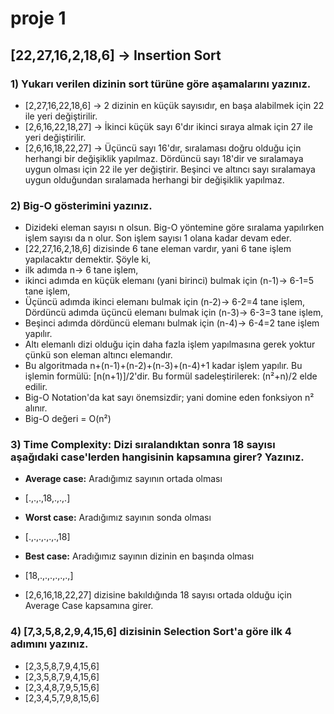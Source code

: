 # proje 1
## [22,27,16,2,18,6] -> Insertion Sort
### 1) Yukarı verilen dizinin sort türüne göre aşamalarını yazınız.
 - [2,27,16,22,18,6] -> 2 dizinin  en küçük sayısıdır, en başa alabilmek için 22 ile yeri değiştirilir.
 - [2,6,16,22,18,27] -> İkinci küçük sayı 6'dır ikinci sıraya almak için 27 ile yeri değiştirilir.
 - [2,6,16,18,22,27] -> Üçüncü sayı 16'dır, sıralaması doğru olduğu için herhangi bir değişiklik yapılmaz. Dördüncü sayı 18'dir ve sıralamaya uygun olması için 22 ile yer değiştirir. Beşinci ve altıncı sayı sıralamaya uygun olduğundan sıralamada herhangi bir değişiklik yapılmaz.
 
 
### 2) Big-O gösterimini yazınız.
- Dizideki eleman sayısı n olsun. Big-O yöntemine göre sıralama yapılırken işlem sayısı da n olur. Son işlem sayısı 1 olana kadar devam eder.
- [22,27,16,2,18,6] dizisinde 6 tane eleman vardır, yani 6 tane işlem yapılacaktır demektir. Şöyle ki,
- ilk adımda n-> 6 tane işlem,
- ikinci adımda en küçük elemanı (yani birinci) bulmak için (n-1)-> 6-1=5 tane işlem,
- Üçüncü adımda ikinci elemanı bulmak için (n-2)-> 6-2=4 tane işlem, Dördüncü adımda üçüncü elemanı bulmak için (n-3)-> 6-3=3 tane işlem,
- Beşinci adımda dördüncü elemanı bulmak için (n-4)-> 6-4=2 tane işlem yapılır.
- Altı elemanlı dizi olduğu için daha fazla işlem yapılmasına gerek yoktur çünkü son eleman altıncı elemandır.
- Bu algoritmada n+(n-1)+(n-2)+(n-3)+(n-4)+1 kadar işlem yapılır. Bu işlemin formülü: [n(n+1)]/2'dir. Bu formül sadeleştirilerek: (n²+n)/2 elde edilir.
- Big-O Notation'da kat sayı önemsizdir; yani domine eden fonksiyon n² alınır.
- Big-O değeri = O(n²)


### 3) Time Complexity: Dizi sıralandıktan sonra 18 sayısı aşağıdaki case'lerden hangisinin kapsamına girer? Yazınız.
- **Average case:** Aradığımız sayının ortada olması

- [.,.,.,18,.,.,.]
- **Worst case:** Aradığımız sayının sonda olması

- [.,.,.,.,.,.,18]
- **Best case:** Aradığımız sayının dizinin en başında olması

- [18,.,.,.,.,.,.,]
- [2,6,16,18,22,27] dizisine bakıldığında 18 sayısı ortada olduğu için Average Case kapsamına girer.

### 4) [7,3,5,8,2,9,4,15,6] dizisinin Selection Sort'a göre ilk 4 adımını yazınız.
- [2,3,5,8,7,9,4,15,6]
- [2,3,5,8,7,9,4,15,6]
- [2,3,4,8,7,9,5,15,6]
- [2,3,4,5,7,9,8,15,6]
